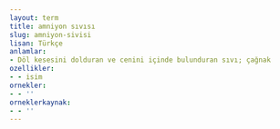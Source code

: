 ```yaml
---
layout: term
title: amniyon sıvısı
slug: amniyon-sivisi
lisan: Türkçe
anlamlar:
- Döl kesesini dolduran ve cenini içinde bulunduran sıvı; çağnak
ozellikler:
- - isim
ornekler:
- - ''
orneklerkaynak:
- - ''
---
```

